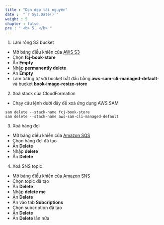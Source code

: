 ```yaml
---
title : "Dọn dẹp tài nguyên"
date :  "`r Sys.Date()`" 
weight : 5
chapter : false
pre : " <b> 5. </b> "
---
```

1. Làm rỗng S3 bucket
- Mở bảng điều khiển của [AWS S3](https://s3.console.aws.amazon.com/s3/buckets?region=ap-southeast-1)
- Chọn **fcj-book-store**
- Ấn **Empty**
- Nhập **permanently delete**
- Ấn **Empty**
- Làm tương tự với bucket bắt đầu bằng **aws-sam-cli-managed-default-** và bucket **book-image-resize-store**
2. Xoá stack của CloudFormation
- Chạy câu lệnh dưới đây để xoá ứng dụng AWS SAM
```
sam delete --stack-name fcj-book-store
sam delete --stack-name aws-sam-cli-managed-default
```
3. Xoá hàng đợi
- Mở bảng điều khiển của [Amazon SQS](https://ap-southeast-1.console.aws.amazon.com/sqs/v2/home?region=ap-southeast-1#/homepage)
- Chọn hàng đợi đã tạo
- Ấn **Delete**
- Nhập **delete**
- Ấn **Delete**
4. Xoá SNS topic
- Mở bảng điều khiển của [Amazon SNS](https://ap-southeast-1.console.aws.amazon.com/sns/v3/home?region=ap-southeast-1#/topics)
- Chọn topic đã tạo
- Ấn **Delete**
- Nhập **delete me**
- Ấn **Delete**
- Ấn vào tab **Subcriptions**
- Chọn subcription đã tạo
- Ấn **Delete**
- Ấn **Delete** lần nữa